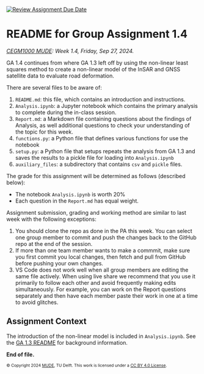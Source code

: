 [![Review Assignment Due Date](https://classroom.github.com/assets/deadline-readme-button-22041afd0340ce965d47ae6ef1cefeee28c7c493a6346c4f15d667ab976d596c.svg)](https://classroom.github.com/a/tbESnqNa)
# README for Group Assignment 1.4

*[CEGM1000 MUDE](http://mude.citg.tudelft.nl/): Week 1.4, Friday, Sep 27, 2024.*

GA 1.4 continues from where GA 1.3 left off by using the non-linear least squares method to create a non-linear model of the InSAR and GNSS satellite data to evaluate road deformation.

There are several files to be aware of:

1. `README.md`: this file, which contains an introduction and instructions.
2. `Analysis.ipynb`: a Jupyter notebook which contains the primary analysis to complete during the in-class session.
3. `Report.md`: a Markdown file containing questions about the findings of Analysis, as well additional questions to check your understanding of the topic for this week.
4. `functions.py`: a Python file that defines various functions for use the notebook
5. `setup.py`: a Python file that setups repeats the analysis from GA 1.3 and saves the results to a pickle file for loading into `Analysis.ipynb`
6. `auxiliary_files`: a subdirectory that contains `csv` and `pickle` files.

The grade for this assignment will be determined as follows (described below):

- The notebook `Analysis.ipynb` is worth 20%
- Each question in the `Report.md` has equal weight.

Assignment submission, grading and working method are similar to last week with the following exceptions:

1. You should clone the repo as done in the PA this week. You can select one group member to commit and push the changes back to the GitHub repo at the end of the session.
2. If more than one team member wants to make a commmit, make sure you first commit you local changes, then fetch and pull from GitHub before pushing your own changes.
3. VS Code does not work well when all group members are editing the same file actively. When using live share we recommend that you use it primarily to follow each other and avoid frequently making edits simultaneously. For example, you can work on the Report questions separately and then have each member paste their work in one at a time to avoid glitches.

## Assignment Context

The introduction of the non-linear model is included in `Analysis.ipynb`. See the [GA 1.3 README](https://mude.citg.tudelft.nl/2024/files/GA_1_3/README.html) for background information.

**End of file.**

<span style="font-size: 75%">
&copy; Copyright 2024 <a rel="MUDE" href="http://mude.citg.tudelft.nl/">MUDE</a>, TU Delft. This work is licensed under a <a rel="license" href="http://creativecommons.org/licenses/by/4.0/">CC BY 4.0 License</a>.
